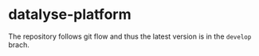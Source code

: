 # datalyse-platform

The repository follows git flow and thus the latest version is in the `develop` brach.